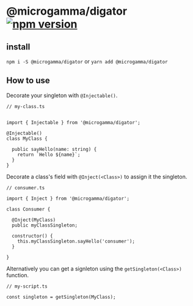 # @microgamma/digator [![npm version](https://badge.fury.io/js/%40microgamma%2Fdigator.svg)](https://badge.fury.io/js/%40microgamma%2Fdigator)

## install

`npm i -S @microgamma/digator` or `yarn add @microgamma/digator`

## How to use

Decorate your singleton with `@Injectable()`.

```
// my-class.ts


import { Injectable } from '@microgamma/digator';

@Injectable()
class MyClass {

  public sayHello(name: string) {
    return `Hello ${name}`;
  }
}
```

Decorate a class's field with `@Inject(<Class>)` to assign it the singleton.

```
// consumer.ts

import { Inject } from '@microgamma/digator';

class Consumer {

  @Inject(MyClass)
  public myClassSingleton;

  constructor() {
    this.myClassSingleton.sayHello('consumer');
  }

}
```

Alternatively you can get a signleton using the `getSingleton(<Class>)` function.

```
// my-script.ts

const singleton = getSingleton(MyClass);

```
